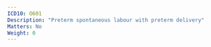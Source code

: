 ```yaml
---
ICD10: O601
Description: "Preterm spontaneous labour with preterm delivery"
Matters: No
Weight: 0
---
```


